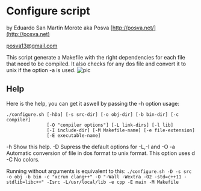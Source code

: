 Configure script
==================
by Eduardo San Martin Morote aka Posva
[http://posva.net/](http://posva.net)

posva13@gmail.com

This script generate a Makefile with the right dependencies for each file that need to be compiled. It also checks for any dos file and convert it to unix if the option -a is used.
![pic](http://i.imgur.com/Futju0p.png)

Help
------------
Here is the help, you can get it aswell by passing the -h option
usage: 
```
./configure.sh [-hDa] [-s src-dir] [-o obj-dir] [-b bin-dir] [-c compiler]
               [-O "compiler options"] [-L link-dirs] [-l lib]
               [-I include-dir] [-M Makefile-name] [-e file-extension]
               [-E executable-name]
```

  -h    Show this help.
  -D    Supress the default options for -L,-I and -O
  -a    Automatic conversion of file in dos format to unix format. This option uses d
  -C    No colors.

Running without arguments is equivalent to this:
  `./configure.sh -D -s src -o obj -b bin -c "xcrun clang++" -O "-Wall -Wextra -O2 -std=c++11 -stdlib=libc++" -Isrc -L/usr/local/lib -e cpp -E main -M Makefile`

